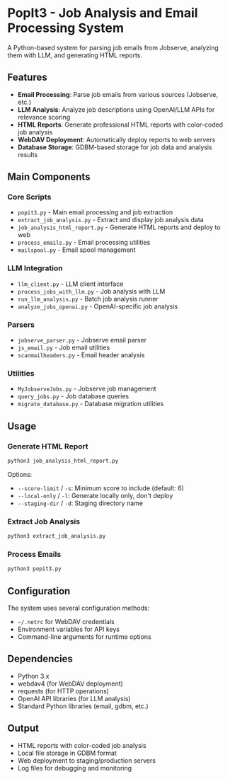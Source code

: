 # PopIt3 - Job Analysis and Email Processing System

A Python-based system for parsing job emails from Jobserve, analyzing them with LLM, and generating HTML reports.

## Features

- **Email Processing**: Parse job emails from various sources (Jobserve, etc.)
- **LLM Analysis**: Analyze job descriptions using OpenAI/LLM APIs for relevance scoring
- **HTML Reports**: Generate professional HTML reports with color-coded job analysis
- **WebDAV Deployment**: Automatically deploy reports to web servers
- **Database Storage**: GDBM-based storage for job data and analysis results

## Main Components

### Core Scripts
- `popit3.py` - Main email processing and job extraction
- `extract_job_analysis.py` - Extract and display job analysis data
- `job_analysis_html_report.py` - Generate HTML reports and deploy to web
- `process_emails.py` - Email processing utilities
- `mailspool.py` - Email spool management

### LLM Integration
- `llm_client.py` - LLM client interface
- `process_jobs_with_llm.py` - Job analysis with LLM
- `run_llm_analysis.py` - Batch job analysis runner
- `analyze_jobs_openai.py` - OpenAI-specific job analysis

### Parsers
- `jobserve_parser.py` - Jobserve email parser
- `js_email.py` - Job email utilities
- `scanmailheaders.py` - Email header analysis

### Utilities
- `MyJobserveJobs.py` - Jobserve job management
- `query_jobs.py` - Job database queries
- `migrate_database.py` - Database migration utilities

## Usage

### Generate HTML Report
```bash
python3 job_analysis_html_report.py
```

Options:
- `--score-limit` / `-s`: Minimum score to include (default: 6)
- `--local-only` / `-l`: Generate locally only, don't deploy
- `--staging-dir` / `-d`: Staging directory name

### Extract Job Analysis
```bash
python3 extract_job_analysis.py
```

### Process Emails
```bash
python3 popit3.py
```

## Configuration

The system uses several configuration methods:
- `~/.netrc` for WebDAV credentials
- Environment variables for API keys
- Command-line arguments for runtime options

## Dependencies

- Python 3.x
- webdav4 (for WebDAV deployment)
- requests (for HTTP operations)
- OpenAI API libraries (for LLM analysis)
- Standard Python libraries (email, gdbm, etc.)

## Output

- HTML reports with color-coded job analysis
- Local file storage in GDBM format
- Web deployment to staging/production servers
- Log files for debugging and monitoring